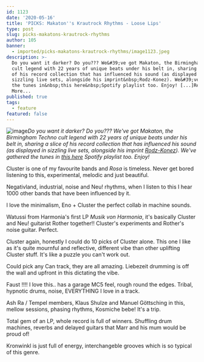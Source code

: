 ```yaml
---
id: 1123
date: '2020-05-16'
title: 'PICKS: Makaton''s Krautrock Rhythms - Loose Lips'
type: post
slug: picks-makatons-krautrock-rhythms
author: 105
banner:
  - imported/picks-makatons-krautrock-rhythms/image1123.jpeg
description: >-
  Do you want it darker? Do you??? We&#39;ve got Makaton, the Birmingham Techno
  cult legend with 22 years of unique beats under his belt in, sharing a slice
  of his record collection that has influenced his sound (as displayed in
  sizzling live sets, alongside his imprint&nbsp;Rodz-Konez). We&#39;ve gathered
  the tunes in&nbsp;this here&nbsp;Spotify playlist too. Enjoy! [...]Read
  More...
published: true
tags:
  - feature
featured: false
---
```

![image](../imported/picks-makatons-krautrock-rhythms/image1123.jpeg)_Do you want it darker? Do you??? We've got Makaton, the Birmingham Techno cult legend with 22 years of unique beats under his belt in, sharing a slice of his record collection that has influenced his sound (as displayed in sizzling live sets, alongside his imprint_ [_Rodz-Konez_](https://poison.rodz-konez.co.uk/)_). We've gathered the tunes in_ [_this here_](https://open.spotify.com/playlist/1UtmPhteO1MI3DiDek9u5N?si=3wLs6aB_QEKn1zEiUnwMAA) _Spotify playlist too. Enjoy!_

Cluster is one of my favourite bands and _Rosa_ is timeless. Never get bored listening to this, experimental, melodic and just beautiful.

Negativland, industrial, noise and Neu! rhythms, when I listen to this I hear 1000 other bands that have been influenced by it. 

I love the minimalism, Eno + Cluster the perfect collab in machine sounds.

Watussi from Harmonia's first LP _Musik von Harmonia_, it's basically Cluster and Neu! guitarist Rother together!! Cluster's experiments and Rother's noise guitar. Perfect.

Cluster again, honestly I could do 10 picks of Cluster alone. This one I like as it's quite mournful and reflective, different vibe than other uplifting Cluster stuff. It's like a puzzle you can't work out.

Could pick any Can track, they are all amazing. Liebezeit drumming is off the wall and upfront in this dictating the vibe.

Faust !!!! I love this.. has a garage MC5 feel, rough round the edges. Tribal, hypnotic drums, noise, EVERYTHING I love in a track.

Ash Ra / Tempel members, Klaus Shulze and Manuel Göttsching in this, mellow sessions, phasing rhythms, Kosmiche bebe! It's a trip.

Total gem of an LP, whole record is full of winners. Shuffling drum machines, reverbs and delayed guitars that Marr and his mum would be proud of!

Kronwinkl is just full of energy, interchangeble grooves which is so typical of this genre.